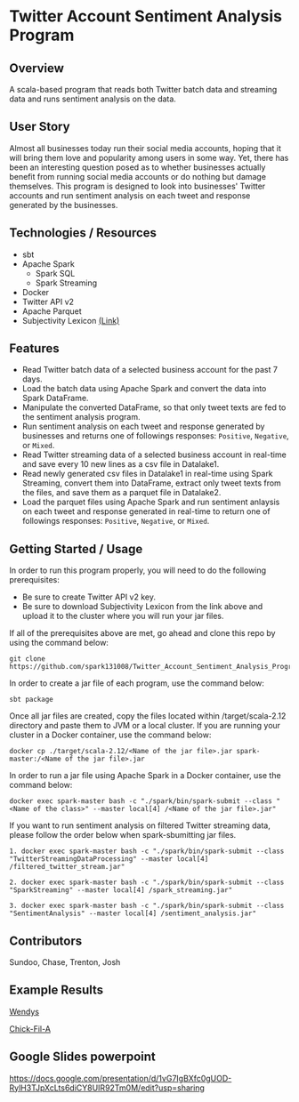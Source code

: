 # Twitter Account Sentiment Analysis Program

## Overview
A scala-based program that reads both Twitter batch data and streaming data and runs sentiment analysis on the data. 

## User Story
Almost all businesses today run their social media accounts, hoping that it will bring them love and popularity among users in some way. Yet, there has been an interesting question posed as to whether businesses actually benefit from running social media accounts or do nothing but damage themselves. This program is designed to look into businesses' Twitter accounts and run sentiment analysis on each tweet and response generated by the businesses.

## Technologies / Resources
- sbt
- Apache Spark
    - Spark SQL
    - Spark Streaming
- Docker
- Twitter API v2
- Apache Parquet
- Subjectivity Lexicon [(Link)](www.mpqa.cs.pitt.edu)

## Features
- Read Twitter batch data of a selected business account for the past 7 days.
- Load the batch data using Apache Spark and convert the data into Spark DataFrame.
- Manipulate the converted DataFrame, so that only tweet texts are fed to the sentiment analysis program.
- Run sentiment analysis on each tweet and response generated by businesses and returns one of followings responses: `Positive`, `Negative`, or `Mixed`.
- Read Twitter streaming data of a selected business account in real-time and save every 10 new lines as a csv file in Datalake1.
- Read newly generated csv files in Datalake1 in real-time using Spark Streaming, convert them into DataFrame, extract only tweet texts from the files, and save them as a parquet file in Datalake2.
- Load the parquet files using Apache Spark and run sentiment anlaysis on each tweet and response generated in real-time to return one of followings responses: `Positive`, `Negative`, or `Mixed`.

## Getting Started / Usage
In order to run this program properly, you will need to do the following prerequisites:
- Be sure to create Twitter API v2 key.
- Be sure to download Subjectivity Lexicon from the link above and upload it to the cluster where you will run your jar files. <br/>

If all of the prerequisites above are met, go ahead and clone this repo by using the command below:
```
git clone https://github.com/spark131008/Twitter_Account_Sentiment_Analysis_Program.git
```
In order to create a jar file of each program, use the command below:
```
sbt package
```
Once all jar files are created, copy the files located within /target/scala-2.12 directory and paste them to JVM or a local cluster. If you are running your cluster in a Docker container, use the command below:
```
docker cp ./target/scala-2.12/<Name of the jar file>.jar spark-master:/<Name of the jar file>.jar
```
In order to run a jar file using Apache Spark in a Docker container, use the command below:
```
docker exec spark-master bash -c "./spark/bin/spark-submit --class "<Name of the class>" --master local[4] /<Name of the jar file>.jar"
```
If you want to run sentiment analysis on filtered Twitter streaming data, please follow the order below when spark-sbumitting jar files.
```
1. docker exec spark-master bash -c "./spark/bin/spark-submit --class "TwitterStreamingDataProcessing" --master local[4] /filtered_twitter_stream.jar"

2. docker exec spark-master bash -c "./spark/bin/spark-submit --class "SparkStreaming" --master local[4] /spark_streaming.jar"

3. docker exec spark-master bash -c "./spark/bin/spark-submit --class "SentimentAnalysis" --master local[4] /sentiment_analysis.jar"
```

## Contributors
Sundoo, Chase, Trenton, Josh

## Example Results
[Wendys](https://imgur.com/a/u1I9BLV)

[Chick-Fil-A](https://imgur.com/a/XNwJGBH)

## Google Slides powerpoint

https://docs.google.com/presentation/d/1vG7IgBXfc0gUOD-RylH3TJpXcLts6diCY8UIR92Tm0M/edit?usp=sharing

